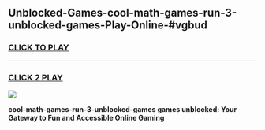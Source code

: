 
## Unblocked-Games-cool-math-games-run-3-unblocked-games-Play-Online-#vgbud
<h3>
<a href="https://premium.freeplayer.one?title=cool-math-games-run-3-unblocked-games&ref=27F">CLICK TO PLAY</a></h3>
<hr>

<h3>
<a href="https://premium.freeplayer.one?title=cool-math-games-run-3-unblocked-games&ref=27F">CLICK 2 PLAY</a>
  
</h3>

<a href="https://premium.freeplayer.one?title=cool-math-games-run-3-unblocked-games&ref=27F"><img src="https://clearcache.store/games.png"></a>


**cool-math-games-run-3-unblocked-games games unblocked: Your Gateway to Fun and Accessible Online Gaming**
